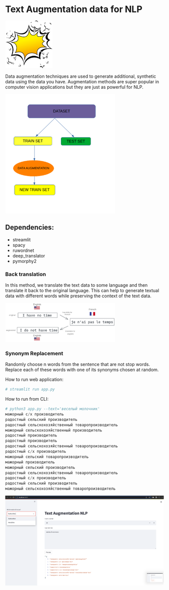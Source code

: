 # Text Augmentation data for NLP

<img src="png\logo.png" width="150"/>


Data augmentation techniques are used to generate additional, synthetic data using the data you have. Augmentation methods are super popular in computer vision applications but they are just as powerful for NLP. 

<img src="png\dataset.png" width="350"/>

## Dependencies:

  + streamlit
  + spacy
  + ruwordnet
  + deep_translator
  + pymorphy2

### Back translation

In this method, we translate the text data to some language and then translate it back to the original language. This can help to generate textual data with different words while preserving the context of the text data. 

<img src="png\backtranslation.png" width="350"/>

### Synonym Replacement

Randomly choose n words from the sentence that are not stop words. Replace each of these words with one of its synonyms chosen at random. 

How to run web application:
```python
# streamlit run app.py
```

How to run from CLI:
```python
# python3 app.py --text='веселый молочник'
мажорный с/х производитель
радостный сельский производитель
радостный сельскохозяйственный товаропроизводитель
мажорный сельскохозяйственный производитель
радостный производитель
радостный производитель
радостный сельскохозяйственный товаропроизводитель
радостный с/х производитель
мажорный сельский товаропроизводитель
мажорный производитель
мажорный сельский производитель
радостный сельскохозяйственный товаропроизводитель
радостный с/х производитель
радостный сельский производитель
мажорный сельскохозяйственный товаропроизводитель
```

<img src="png\screen.png" width="850"/>
